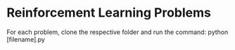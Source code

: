 # Reinforcement Learning Problems
For each problem, clone the respective folder and run the command: python [filename].py 
